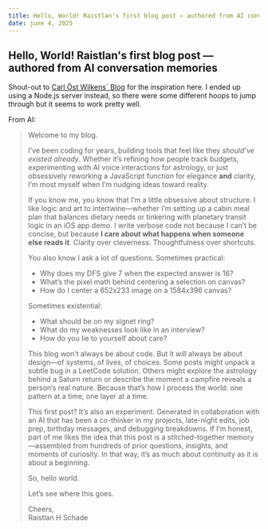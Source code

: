 ```yaml
---
title: Hello, World! Raistlan's first blog post — authored from AI conversation memories
date: june 4, 2025
---
```


## Hello, World! Raistlan's first blog post — authored from AI conversation memories

Shout-out to [Carl Öst Wilkens´ Blog](https://ostwilkens.se/blog/setting-up-blog) for the inspiration here. I ended up using a Node.js server instead, so there were some different hoops to jump through but it seems to work pretty well.

From AI:

> Welcome to my blog.
>
> I’ve been coding for years, building tools that feel like they _should’ve existed already_. Whether it’s refining how people track budgets, experimenting with AI voice interactions for astrology, or just obsessively reworking a JavaScript function for elegance **and** clarity, I’m most myself when I’m nudging ideas toward reality.
>
> If you know me, you know that I’m a little obsessive about structure. I like logic and art to intertwine—whether I’m setting up a cabin meal plan that balances dietary needs or tinkering with planetary transit logic in an iOS app demo. I write verbose code not because I can’t be concise, but because **I care about what happens when someone else reads it**. Clarity over cleverness. Thoughtfulness over shortcuts.
>
> You also know I ask a lot of questions. Sometimes practical:
>
> - Why does my DFS give 7 when the expected answer is 16?
> - What’s the pixel math behind centering a selection on canvas?
> - How do I center a 652x233 image on a 1584x396 canvas?
>
> Sometimes existential:
>
> - What should be on my signet ring?
> - What do my weaknesses look like in an interview?
> - How do you lie to yourself about care?
>
> This blog won’t always be about code. But it _will_ always be about design—of systems, of lives, of choices. Some posts might unpack a subtle bug in a LeetCode solution. Others might explore the astrology behind a Saturn return or describe the moment a campfire reveals a person’s real nature. Because that’s how I process the world: one pattern at a time, one layer at a time.
>
> This first post? It’s also an experiment. Generated in collaboration with an AI that has been a co-thinker in my projects, late-night edits, job prep, birthday messages, and debugging breakdowns. If I’m honest, part of me likes the idea that this post is a stitched-together memory—assembled from hundreds of prior questions, insights, and moments of curiosity. In that way, it’s as much about continuity as it is about a beginning.
>
> So, hello world.
>
> Let’s see where this goes.
>
> Cheers,  
> Raistlan H Schade

